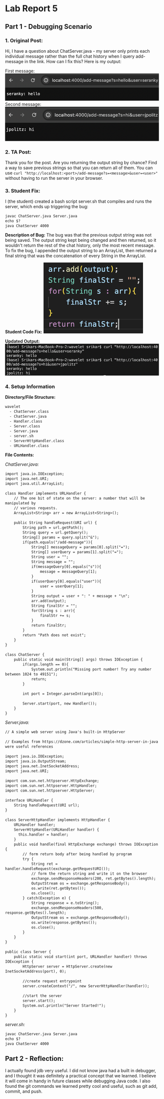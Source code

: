 # Lab Report 5

## Part 1 - Debugging Scenario

### 1. Original Post:
Hi, I have a question about ChatServer.java - my server only prints each individual message rather than the full chat history when I query add-message in the link. How can I fix this? Here is my output:

First message: 
![Image](first_call.png)
Second message:
![Image](second_call.png)

### 2. TA Post:
Thank you for the post. Are you returning the output string by chance? Find a way to save previous strings so that you can return all of them. You can use `curl "http://localhost:<port>/add-message?s=<message>&user=<user>"` without having to run the server in your browser.

### 3. Student Fix:
I (the student) created a bash script server.sh that compiles and runs the server, which ends up triggering the bug:
```
javac ChatServer.java Server.java
echo $?
java ChatServer 4000
```
**Description of Bug:** The bug was that the previous output string was not being saved. The output string kept being changed and then returned, so it wouldn't return the rest of the chat history, only the most recent message. To fix the bug, I appended the output string to an ArrayList, then returned a final string that was the concatenation of every String in the ArrayList. 

**Student Code Fix:**
![Image](fixed_code.png)

**Updated Output:**
![Image](curl_output.png)

### 4. Setup Information

**Directory/File Structure:**
```
wavelet
  - ChatServer.class
  - ChatServer.java
  - Handler.class
  - Server.class
  - Server.java
  - server.sh
  - ServerHttpHandler.class
  - URLHandler.class
```

**File Contents:**

*ChatServer.java:*
```
import java.io.IOException;
import java.net.URI;
import java.util.ArrayList;

class Handler implements URLHandler {
    // The one bit of state on the server: a number that will be manipulated by
    // various requests.
    ArrayList<String> arr = new ArrayList<String>();

    public String handleRequest(URI url) {
        String path = url.getPath();
        String query = url.getQuery();
        String[] params = query.split("&");
        if(path.equals("/add-message")){
            String[] messageQuery = params[0].split("=");
            String[] userQuery = params[1].split("=");
            String user = "";
            String message = "";
            if(messageQuery[0].equals("s")){
                message = messageQuery[1];
            }
            if(userQuery[0].equals("user")){
                user = userQuery[1];
            }
            String output = user + ": " + message + "\n";
            arr.add(output);
            String finalStr = "";
            for(String s : arr){
                finalStr += s;
            }
            return finalStr;
        }
        return "Path does not exist";
    }
}

class ChatServer {
    public static void main(String[] args) throws IOException {
        if(args.length == 0){
            System.out.println("Missing port number! Try any number between 1024 to 49151");
            return;
        }

        int port = Integer.parseInt(args[0]);

        Server.start(port, new Handler());
    }
}
```
*Server.java:*
```
// A simple web server using Java's built-in HttpServer

// Examples from https://dzone.com/articles/simple-http-server-in-java were useful references

import java.io.IOException;
import java.io.OutputStream;
import java.net.InetSocketAddress;
import java.net.URI;

import com.sun.net.httpserver.HttpExchange;
import com.sun.net.httpserver.HttpHandler;
import com.sun.net.httpserver.HttpServer;

interface URLHandler {
    String handleRequest(URI url);
}

class ServerHttpHandler implements HttpHandler {
    URLHandler handler;
    ServerHttpHandler(URLHandler handler) {
      this.handler = handler;
    }
    public void handle(final HttpExchange exchange) throws IOException {
        // form return body after being handled by program
        try {
            String ret = handler.handleRequest(exchange.getRequestURI());
            // form the return string and write it on the browser
            exchange.sendResponseHeaders(200, ret.getBytes().length);
            OutputStream os = exchange.getResponseBody();
            os.write(ret.getBytes());
            os.close();
        } catch(Exception e) {
            String response = e.toString();
            exchange.sendResponseHeaders(500, response.getBytes().length);
            OutputStream os = exchange.getResponseBody();
            os.write(response.getBytes());
            os.close();
        }
    }
}

public class Server {
    public static void start(int port, URLHandler handler) throws IOException {
        HttpServer server = HttpServer.create(new InetSocketAddress(port), 0);

        //create request entrypoint
        server.createContext("/", new ServerHttpHandler(handler));

        //start the server
        server.start();
        System.out.println("Server Started!");
    }
}
```

*server.sh:*
```
javac ChatServer.java Server.java
echo $?
java ChatServer 4000
```

## Part 2 - Reflection:
I actually found jdb very useful. I did not know java had a built in debugger, and I thought it was definitely a practical concept that we learned. I believe it will come in handy in future classes while debugging Java code. I also found the git commands we learned pretty cool and useful, such as git add, commit, and push. 

